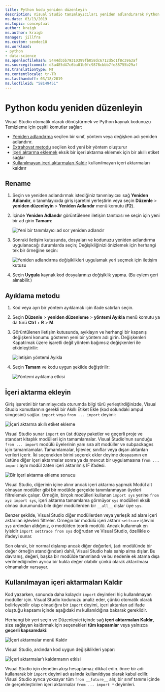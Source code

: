 ```yaml
---
title: Python kodu yeniden düzenleyin
description: Visual Studio tanımlayıcıları yeniden adlandırarak Python kodu yeniden düzenleme içeri aktarmalar ekleme yöntemleri ayıklama kolaylaştırır ve kullanılmayan kaldırma içeri aktarır.
ms.date: 03/13/2019
ms.topic: conceptual
author: kraigb
ms.author: kraigb
manager: jillfra
ms.custom: seodec18
ms.workload:
- python
- data-science
ms.openlocfilehash: 5444db5b79310399fb058dc6712d5c1f8c39a3af
ms.sourcegitcommit: d3a485d47c6ba01b0fc9878cbbb7fe88755b29af
ms.translationtype: MT
ms.contentlocale: tr-TR
ms.lasthandoff: 03/18/2019
ms.locfileid: "58149451"
---
```

# <a name="refactor-python-code"></a>Python kodu yeniden düzenleyin

Visual Studio otomatik olarak dönüştürmek ve Python kaynak kodunuzu Temizleme için çeşitli komutlar sağlar:

- [Yeniden adlandırma](#rename) seçilen bir sınıf, yöntem veya değişken adı yeniden adlandırır.
- [Extrahovat metodu](#extract-method) seçilen kod yeni bir yöntem oluşturur
- [İçeri aktarma eklemek](#add-import) eksik bir içeri aktarma eklemek için bir akıllı etiket sağlar
- [Kullanılmayan içeri aktarmaları Kaldır](#remove-unused-imports) kullanılmayan içeri aktarmaları kaldırır

## <a name="rename"></a>Rename

1. Seçin ve yeniden adlandırmak istediğiniz tanımlayıcısı sağ **Yeniden Adlandır**, o tanımlayıcıda giriş işaretini yerleştirin veya seçin **Düzenle** > **yeniden düzenleyin**  >  **Yeniden Adlandır** menü komutu (**F2**).
2. İçinde **Yeniden Adlandır** görüntülenen iletişim tanıtıcısı ve seçin için yeni bir ad girin **Tamam**:

   ![Yeni bir tanımlayıcı ad sor yeniden adlandır](media/code-refactor-rename-1.png)

3. Sonraki iletişim kutusunda, dosyaları ve kodunuzu yeniden adlandırma uygulanacağı durumlarda seçin; Değişikliğinizi önizlemek için herhangi tek bir örneğine seçin:

   ![Yeniden adlandırma değişiklikleri uygulamak yeri seçmek için iletişim kutusu](media/code-refactor-rename-2.png)

4. Seçin **Uygula** kaynak kod dosyalarınızı değişiklik yapma. (Bu eylem geri alınabilir.)

## <a name="extract-method"></a>Ayıklama metodu

1. Kod veya ayrı bir yöntem ayıklamak için ifade satırları seçin.
2. Seçin **Düzenle** > **yeniden düzenleme** > **yöntemi Ayıkla** menü komutu ya da türü **Ctrl** + **R** > **M**.
3. Görüntülenen iletişim kutusunda, ayıklayın ve herhangi bir kapanış değişkeni konumu gösteren yeni bir yöntem adı girin. Değişkenleri Kapatılmak üzere işaretli değil yöntem bağımsız değişkenleri ile etkinleştirilir:

   ![İletişim yöntemi Ayıkla](media/code-refactor-extract-method-1.png)

4. Seçin **Tamam** ve kodu uygun şekilde değiştirilir:

   ![Yöntemi ayıklama etkisi](media/code-refactor-extract-method-2.png)

## <a name="add-import"></a>İçeri aktarma ekleyin

Giriş işaretini bir tanımlayıcıda oturumda bilgi türü yerleştirdiğinizde, Visual Studio komutlarının gerekli bir Akıllı Etiket Ekle (kod solundaki ampul simgesini) sağlar. `import` veya `from ... import` deyimi:

![İçeri aktarma akıllı etiket ekleme](media/code-refactor-add-import-1.png)

Visual Studio sunar `import` en üst düzey paketler ve geçerli proje ve standart kitaplık modülleri için tamamlamalar. Visual Studio'nun sunduğu `from ... import` modülü üyelerinin yanı sıra alt modüller ve subpackages için tamamlamalar. Tamamlamalar, İşlevler, sınıflar veya dışarı aktarılan verileri içerir. İki seçenekten birini seçerek ekler deyime dosyasının en üstüne diğer içeri aktarmalar sonra ya da mevcut bir uygulamasına `from ... import` aynı modül zaten içeri aktarılmış IF ifadesi.

![Bir içeri aktarma ekleme sonucu](media/code-refactor-add-import-2.png)

Visual Studio, diğerinin içine alınır ancak içeri aktarma yapmak Modül alt olmayan modüller gibi bir modülde gerçekte tanımlanmayan üyeleri filtrelemek çalışır. Örneğin, birçok modülleri kullanan `import sys` yerine `from xyz import sys`, içeri aktarma tamamlama görmüyor `sys` modülleri eksik olması durumunda bile diğer modüllerden bir `__all__` dışlar üye `sys`.

Benzer şekilde, Visual Studio diğer modüllerden veya yerleşik ad alanı içeri aktarılan işlevleri filtreler. Örneğin bir modülü içeri aktarır `settrace` işlevini `sys` ardından aldığınız, o modülden teorik modülü. Ancak kullanmak en iyisidir `import settrace from sys` doğrudan ve Visual Studio, özellikle o ifadeyi sunar.

Son olarak, bir normal dışlanıp ancak diğer değerleri, (adı modülünde bir değer örneğin atandığından) dahil, Visual Studio hala sahip alma dışlar. Bu davranış, değeri, başka bir modülde tanımlandı ve bu nedenle ek atama dışa verilmediğinden ayrıca bir kukla değer olabilir çünkü olarak aktarılması olmamalıdır varsayar.

## <a name="remove-unused-imports"></a>Kullanılmayan içeri aktarmaları Kaldır

Kod yazarken, sonunda daha kolaydır `import` deyimleri hiç kullanılmayan modüller için. Visual Studio kodunuzu analiz eder, çünkü otomatik olarak belirleyebilir olup olmadığını bir `import` deyimi, içeri aktarılan ad ifade oluştuğu kapsamı içinde aşağıdaki mı kullanıldığına bakarak gereklidir.

Herhangi bir yeri seçin ve Düzenleyici içinde sağ **içeri aktarmaları Kaldır**, size sağlayan kaldırmak için seçenekleri **tüm kapsamlar** veya yalnızca **geçerli kapsamdaki**:

![İçeri aktarmalar menü Kaldır](media/code-refactor-remove-imports-1.png)

Visual Studio, ardından kod uygun değişiklikleri yapar:

![İçeri aktarmalar'ı kaldırmanın etkisi](media/code-refactor-remove-imports-2.png)

Visual Studio için denetim akışı hesaplamaz dikkat edin. önce bir adı kullanarak bir `import` deyimi adı aslında kullanıldıysa olarak kabul edilir. Visual Studio ayrıca yoksayar tüm `from __future__` alır, bir sınıf tanımı içinde de gerçekleştirilen içeri aktarmalar `from ... import *` deyimleri.
